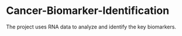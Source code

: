 # Cancer-Biomarker-Identification
The project uses RNA data to analyze and identify the key biomarkers.
